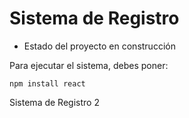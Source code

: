 <h1>Sistema de Registro </h1>

- Estado del proyecto en construcción

Para ejecutar el sistema, debes poner:
 
```npm install react```

Sistema de Registro 2
